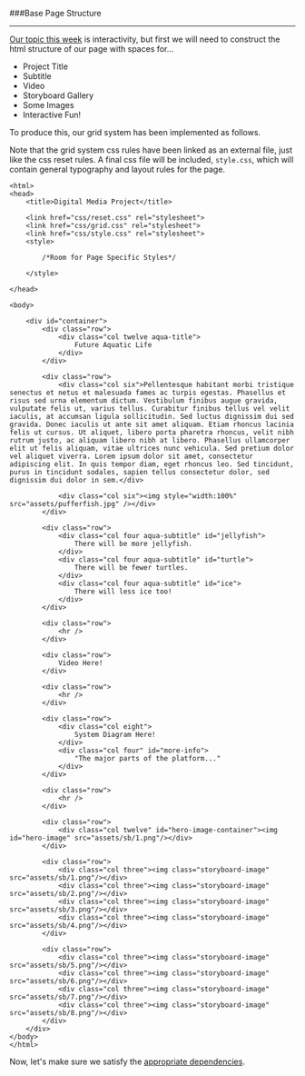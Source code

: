 ###Base Page Structure

---

[Our topic this week](readme.md) is interactivity, but first we will need to construct the html structure of our page with spaces for...

- Project Title
- Subtitle
- Video
- Storyboard Gallery
- Some Images
- Interactive Fun!

To produce this, our grid system has been implemented as follows.

Note that the grid system css rules have been linked as an external file, just like the css reset rules. A final css file will be included, `style.css`, which will contain general typography and layout rules for the page.

```
<html>
<head>
	<title>Digital Media Project</title>
	
	<link href="css/reset.css" rel="stylesheet">
	<link href="css/grid.css" rel="stylesheet">
	<link href="css/style.css" rel="stylesheet">
	<style>

		/*Room for Page Specific Styles*/
		
	</style>

</head>

<body>

	<div id="container"> 
		<div class="row">
			<div class="col twelve aqua-title"> 
				Future Aquatic Life
			</div>
		</div>
		
		<div class="row">
			<div class="col six">Pellentesque habitant morbi tristique senectus et netus et malesuada fames ac turpis egestas. Phasellus et risus sed urna elementum dictum. Vestibulum finibus augue gravida, vulputate felis ut, varius tellus. Curabitur finibus tellus vel velit iaculis, at accumsan ligula sollicitudin. Sed luctus dignissim dui sed gravida. Donec iaculis ut ante sit amet aliquam. Etiam rhoncus lacinia felis ut cursus. Ut aliquet, libero porta pharetra rhoncus, velit nibh rutrum justo, ac aliquam libero nibh at libero. Phasellus ullamcorper elit ut felis aliquam, vitae ultrices nunc vehicula. Sed pretium dolor vel aliquet viverra. Lorem ipsum dolor sit amet, consectetur adipiscing elit. In quis tempor diam, eget rhoncus leo. Sed tincidunt, purus in tincidunt sodales, sapien tellus consectetur dolor, sed dignissim dui dolor in sem.</div>
			
			<div class="col six"><img style="width:100%" src="assets/pufferfish.jpg" /></div>
		</div>
		
		<div class="row">
			<div class="col four aqua-subtitle" id="jellyfish"> 
				There will be more jellyfish. 
			</div>
			<div class="col four aqua-subtitle" id="turtle"> 
				There will be fewer turtles.
			</div>
			<div class="col four aqua-subtitle" id="ice"> 
				There will less ice too!
			</div>
		</div>

		<div class="row">
			<hr />
		</div>

		<div class="row">
			Video Here!
		</div>

		<div class="row">
			<hr />
		</div>

		<div class="row">
			<div class="col eight">
				System Diagram Here!
			</div>
			<div class="col four" id="more-info">
				"The major parts of the platform..."
			</div>
		</div>
		
		<div class="row">
			<hr />
		</div>

		<div class="row">
			<div class="col twelve" id="hero-image-container"><img id="hero-image" src="assets/sb/1.png"/></div>
		</div>

		<div class="row">
			<div class="col three"><img class="storyboard-image" src="assets/sb/1.png"/></div>
			<div class="col three"><img class="storyboard-image" src="assets/sb/2.png"/></div>
			<div class="col three"><img class="storyboard-image" src="assets/sb/3.png"/></div>
			<div class="col three"><img class="storyboard-image" src="assets/sb/4.png"/></div>
		</div>

		<div class="row">
			<div class="col three"><img class="storyboard-image" src="assets/sb/5.png"/></div>
			<div class="col three"><img class="storyboard-image" src="assets/sb/6.png"/></div>
			<div class="col three"><img class="storyboard-image" src="assets/sb/7.png"/></div>
			<div class="col three"><img class="storyboard-image" src="assets/sb/8.png"/></div>
		</div>
	</div>
</body>
</html>
  ```
Now, let's make sure we satisfy the [appropriate dependencies](includes.md).
